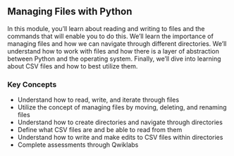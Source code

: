 ## Managing Files with Python

In this module, you’ll learn about reading and writing to files and the commands that will enable you to do this. We’ll learn the importance of managing files and how we can navigate through different directories. We’ll understand how to work with files and how there is a layer of abstraction between Python and the operating system. Finally, we’ll dive into learning about CSV files and how to best utilize them.

### Key Concepts

* Understand how to read, write, and iterate through files
* Utilize the concept of managing files by moving, deleting, and renaming files
* Understand how to create directories and navigate through directories
* Define what CSV files are and be able to read from them
* Understand how to write and make edits to CSV files within directories
* Complete assessments through Qwiklabs